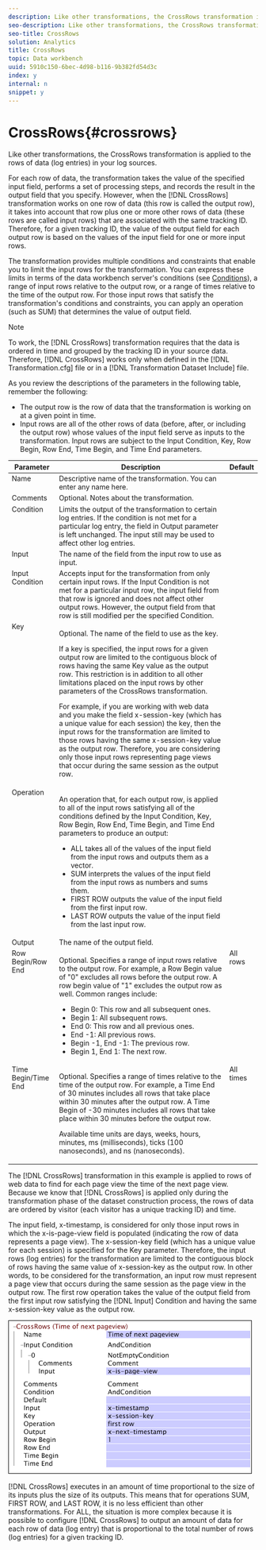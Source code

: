 ```yaml
---
description: Like other transformations, the CrossRows transformation is applied to the rows of data (log entries) in your log sources.
seo-description: Like other transformations, the CrossRows transformation is applied to the rows of data (log entries) in your log sources.
seo-title: CrossRows
solution: Analytics
title: CrossRows
topic: Data workbench
uuid: 5910c150-6bec-4d98-b116-9b382fd54d3c
index: y
internal: n
snippet: y
---
```


# CrossRows{#crossrows}

Like other transformations, the CrossRows transformation is applied to the rows of data (log entries) in your log sources.

 For each row of data, the transformation takes the value of the specified input field, performs a set of processing steps, and records the result in the output field that you specify. However, when the [!DNL CrossRows] transformation works on one row of data (this row is called the output row), it takes into account that row plus one or more other rows of data (these rows are called input rows) that are associated with the same tracking ID. Therefore, for a given tracking ID, the value of the output field for each output row is based on the values of the input field for one or more input rows.

The transformation provides multiple conditions and constraints that enable you to limit the input rows for the transformation. You can express these limits in terms of the data workbench server's conditions (see [Conditions](../../../../../home/c-dataset-const-proc/c-conditions/c-conditions.md#concept-9a576a00d5db48e7a599016c441e39e0)), a range of input rows relative to the output row, or a range of times relative to the time of the output row. For those input rows that satisfy the transformation's conditions and constraints, you can apply an operation (such as SUM) that determines the value of output field.

>[!NOTE]
>
>To work, the [!DNL CrossRows] transformation requires that the data is ordered in time and grouped by the tracking ID in your source data. Therefore, [!DNL CrossRows] works only when defined in the [!DNL Transformation.cfg] file or in a [!DNL Transformation Dataset Include] file.

As you review the descriptions of the parameters in the following table, remember the following:

* The output row is the row of data that the transformation is working on at a given point in time. 
* Input rows are all of the other rows of data (before, after, or including the output row) whose values of the input field serve as inputs to the transformation. Input rows are subject to the Input Condition, Key, Row Begin, Row End, Time Begin, and Time End parameters.

<table id="table_152851484AFF4C50AF736DC62FAA43E3"> 
 <thead> 
  <tr valign="top"> 
   <th colname="col1" class="entry"> Parameter </th> 
   <th colname="col2" class="entry"> Description </th> 
   <th colname="col3" class="entry"> Default </th> 
  </tr> 
 </thead>
 <tbody> 
  <tr valign="top"> 
   <td colname="col1"> Name </td> 
   <td colname="col2"> Descriptive name of the transformation. You can enter any name here. </td> 
   <td colname="col3"> </td> 
  </tr> 
  <tr valign="top"> 
   <td colname="col1"> Comments </td> 
   <td colname="col2"> Optional. Notes about the transformation. </td> 
   <td colname="col3"> </td> 
  </tr> 
  <tr valign="top"> 
   <td colname="col1"> Condition </td> 
   <td colname="col2"> Limits the output of the transformation to certain log entries. If the condition is not met for a particular log entry, the field in Output parameter is left unchanged. The input still may be used to affect other log entries. </td> 
   <td colname="col3"> </td> 
  </tr> 
  <tr valign="top"> 
   <td colname="col1"> Input </td> 
   <td colname="col2"> The name of the field from the input row to use as input. </td> 
   <td colname="col3"> </td> 
  </tr> 
  <tr valign="top"> 
   <td colname="col1"> Input Condition </td> 
   <td colname="col2"> Accepts input for the transformation from only certain input rows. If the Input Condition is not met for a particular input row, the input field from that row is ignored and does not affect other output rows. However, the output field from that row is still modified per the specified Condition. </td> 
   <td colname="col3"> </td> 
  </tr> 
  <tr valign="top"> 
   <td colname="col1"> Key </td> 
   <td colname="col2"> <p>Optional. The name of the field to use as the key. </p> <p> If a key is specified, the input rows for a given output row are limited to the contiguous block of rows having the same Key value as the output row. This restriction is in addition to all other limitations placed on the input rows by other parameters of the <span class="wintitle"> CrossRows</span> transformation. </p> <p> For example, if you are working with web data and you make the field x-session-key (which has a unique value for each session) the key, then the input rows for the transformation are limited to those rows having the same x-session-key value as the output row. Therefore, you are considering only those input rows representing page views that occur during the same session as the output row. </p> </td> 
   <td colname="col3"> </td> 
  </tr> 
  <tr valign="top"> 
   <td colname="col1"> Operation </td> 
   <td colname="col2"> <p>An operation that, for each output row, is applied to all of the input rows satisfying all of the conditions defined by the Input Condition, Key, Row Begin, Row End, Time Begin, and Time End parameters to produce an output: 
     <ul id="ul_C01CCF73A9544BCFB7B1105042FEF2DD"> 
      <li id="li_2D1A192970904499AB9F4431D51106D7"> ALL takes all of the values of the input field from the input rows and outputs them as a vector. </li> 
      <li id="li_B8863724AD924DE5BDBC987143548257"> SUM interprets the values of the input field from the input rows as numbers and sums them. </li> 
      <li id="li_BF930069DCEA4E0B80893C3C06CAE100"> FIRST ROW outputs the value of the input field from the first input row. </li> 
      <li id="li_04B9E2D88C0847E28101FC830C18D8E2"> LAST ROW outputs the value of the input field from the last input row. </li> 
     </ul> </p> </td> 
   <td colname="col3"> </td> 
  </tr> 
  <tr valign="top"> 
   <td colname="col1"> Output </td> 
   <td colname="col2"> The name of the output field. </td> 
   <td colname="col3"> </td> 
  </tr> 
  <tr valign="top"> 
   <td colname="col1"> Row Begin/Row End </td> 
   <td colname="col2"> <p>Optional. Specifies a range of input rows relative to the output row. For example, a Row Begin value of "0" excludes all rows before the output row. A row begin value of "1" excludes the output row as well. Common ranges include: 
     <ul id="ul_B030F32A5146430BA50DD4FAB4A527B0"> 
      <li id="li_30DFB8C0265349C295943A1CB8077B86"> Begin 0: This row and all subsequent ones. </li> 
      <li id="li_9090C2E94E394351867BC5B78F27B41C"> Begin 1: All subsequent rows. </li> 
      <li id="li_F870DC913E3F45BA94EE2EC04D344DE0"> End 0: This row and all previous ones. </li> 
      <li id="li_B8A576E419744D84AB1298E5155B583E"> End -1: All previous rows. </li> 
      <li id="li_CD2307A262D34542A2860FF07005CAD7"> Begin -1, End -1: The previous row. </li> 
      <li id="li_6BF30B7BB7CC40A68B2332A3C11DD3B5"> Begin 1, End 1: The next row. </li> 
     </ul> </p> </td> 
   <td colname="col3"> All rows </td> 
  </tr> 
  <tr valign="top"> 
   <td colname="col1"> Time Begin/Time End </td> 
   <td colname="col2"> <p>Optional. Specifies a range of times relative to the time of the output row. For example, a Time End of 30 minutes includes all rows that take place within 30 minutes after the output row. A Time Begin of -30 minutes includes all rows that take place within 30 minutes before the output row. </p> <p> Available time units are days, weeks, hours, minutes, ms (milliseconds), ticks (100 nanoseconds), and ns (nanoseconds). </p> </td> 
   <td colname="col3"> All times </td> 
  </tr> 
 </tbody> 
</table>

The [!DNL CrossRows] transformation in this example is applied to rows of web data to find for each page view the time of the next page view. Because we know that [!DNL CrossRows] is applied only during the transformation phase of the dataset construction process, the rows of data are ordered by visitor (each visitor has a unique tracking ID) and time.

The input field, x-timestamp, is considered for only those input rows in which the x-is-page-view field is populated (indicating the row of data represents a page view). The x-session-key field (which has a unique value for each session) is specified for the Key parameter. Therefore, the input rows (log entries) for the transformation are limited to the contiguous block of rows having the same value of x-session-key as the output row. In other words, to be considered for the transformation, an input row must represent a page view that occurs during the same session as the page view in the output row. The first row operation takes the value of the output field from the first input row satisfying the [!DNL Input] Condition and having the same x-session-key value as the output row.

![](assets/cfg_TransformationType_CrossRows.png)

[!DNL CrossRows] executes in an amount of time proportional to the size of its inputs plus the size of its outputs. This means that for operations SUM, FIRST ROW, and LAST ROW, it is no less efficient than other transformations. For ALL, the situation is more complex because it is possible to configure [!DNL CrossRows] to output an amount of data for each row of data (log entry) that is proportional to the total number of rows (log entries) for a given tracking ID. 
